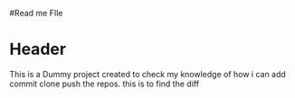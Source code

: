 #Read me FIle 
<h1>Header</h1>
This is a Dummy project created to check my knowledge of how i can add commit clone push the repos.
this is to find the diff
